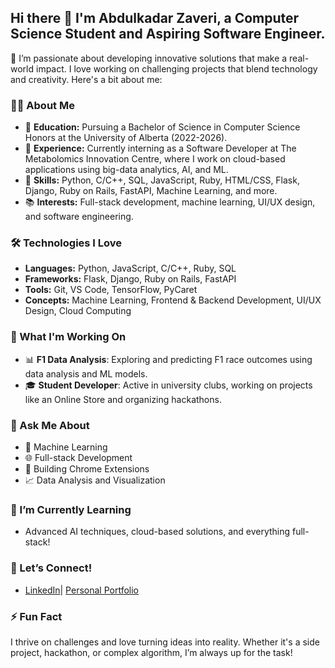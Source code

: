 
## Hi there 👋 I'm Abdulkadar Zaveri, a Computer Science Student and Aspiring Software Engineer.

🚀 I’m passionate about developing innovative solutions that make a real-world impact. I love working on challenging projects that blend technology and creativity. Here's a bit about me:

### 👨‍💻 About Me

- 🏫 **Education:** Pursuing a Bachelor of Science in Computer Science Honors at the University of Alberta (2022-2026).
- 💼 **Experience:** Currently interning as a Software Developer at The Metabolomics Innovation Centre, where I work on cloud-based applications using big-data analytics, AI, and ML.
- 🔧 **Skills:** Python, C/C++, SQL, JavaScript, Ruby, HTML/CSS, Flask, Django, Ruby on Rails, FastAPI, Machine Learning, and more.
- 📚 **Interests:** Full-stack development, machine learning, UI/UX design, and software engineering.


### 🛠️ Technologies I Love

- **Languages:** Python, JavaScript, C/C++, Ruby, SQL
- **Frameworks:** Flask, Django, Ruby on Rails, FastAPI
- **Tools:** Git, VS Code, TensorFlow, PyCaret
- **Concepts:** Machine Learning, Frontend & Backend Development, UI/UX Design, Cloud Computing

### 🚀 What I'm Working On

- 📊 **F1 Data Analysis**: Exploring and predicting F1 race outcomes using data analysis and ML models.
- 🎓 **Student Developer**: Active in university clubs, working on projects like an Online Store and organizing hackathons.

### 💬 Ask Me About

- 🧠 Machine Learning
- 🌐 Full-stack Development
- 🤖 Building Chrome Extensions
- 📈 Data Analysis and Visualization

### 🌱 I’m Currently Learning

- Advanced AI techniques, cloud-based solutions, and everything full-stack!

### 🤝 Let’s Connect!

- [LinkedIn](https://www.linkedin.com/in/abdulkadar-zaveri-b44613254/)| [Personal Portfolio](https://abdulkadartaher.netlify.app/)

### ⚡ Fun Fact

I thrive on challenges and love turning ideas into reality. Whether it's a side project, hackathon, or complex algorithm, I’m always up for the task!

